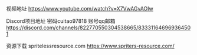 视频地址
https://www.youtube.com/watch?v=X7VwAGvAOIw

Discord项目地址 密码cuitao97818 账号qq邮箱
https://discord.com/channels/822770550304538665/833311646969364501

资源下载 spritelessresource.com
https://www.spriters-resource.com/


